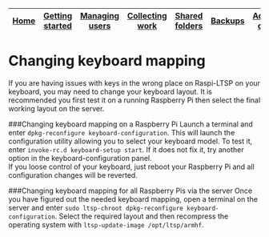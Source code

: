 [Home](../README.md)    | [Getting started](../installation/getting-started.md)     | [Managing users](../manage-users/README.md) | [Collecting work](../collect-work.md) | [Shared folders](../shared-folders/README.md) | [Backups](../backups/README.md) | [Advanced options](../advanced/README.md) 
| :-----------: |:-------------:| :-----:| :-----:| :-----:| :-----:| :-----:| 


Changing keyboard mapping
======

If you are having issues with keys in the wrong place on Raspi-LTSP on your keyboard, you may need to change your keyboard layout.
It is recommended you first test it on a running Raspberry Pi then select the final working layout on the server.

###Changing keyboard mapping on a Raspberry Pi
Launch a terminal and enter ```dpkg-reconfigure keyboard-configuration```. This will launch the configuration utility allowing you to select your keyboard model.
To test it, enter ```invoke-rc.d keyboard-setup start```.
If it does not fix it, try another option in the keyboard-configuration panel.  
If you loose control of your keyboard, just reboot your Raspberry Pi and all configuration changes will be reverted.

###Changing keyboard mapping for all Raspberry Pis via the server
Once you have figured out the needed keyboard mapping, open a terminal on the server and enter ```sudo ltsp-chroot dpkg-reconfigure keyboard-configuration```.
Select the required layout and then recompress the operating system with ```ltsp-update-image /opt/ltsp/armhf```.

